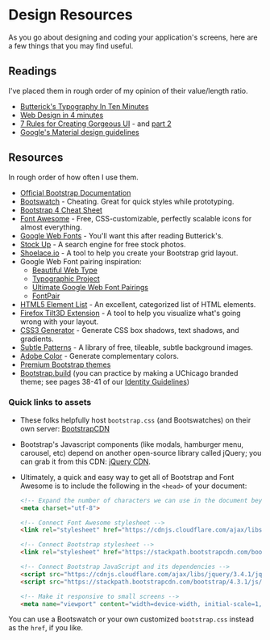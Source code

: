 # Design Resources

As you go about designing and coding your application's screens, here are a few things that you may find useful.

## Readings

I've placed them in rough order of my opinion of their value/length ratio.

 - [Butterick's Typography In Ten Minutes](http://practicaltypography.com/typography-in-ten-minutes.html)
 - [Web Design in 4 minutes](http://jgthms.com/web-design-in-4-minutes/)
 - [7 Rules for Creating Gorgeous UI](https://medium.com/@erikdkennedy/7-rules-for-creating-gorgeous-ui-part-1-559d4e805cda) - and [part 2](https://medium.com/@erikdkennedy/7-rules-for-creating-gorgeous-ui-part-2-430de537ba96)
 - [Google's Material design guidelines](https://material.io/guidelines/material-design/introduction.html)
 
## Resources

In rough order of how often I use them.

 - [Official Bootstrap Documentation](http://getbootstrap.com/components/)
 - [Bootswatch](http://bootswatch.com) - Cheating. Great for quick styles while prototyping.
 - [Bootstrap 4 Cheat Sheet](https://hackerthemes.com/bootstrap-cheatsheet/)
 - [Font Awesome](http://fortawesome.github.io/Font-Awesome/icons/) - Free, CSS-customizable, perfectly scalable icons for almost everything.
 - [Google Web Fonts](https://www.google.com/fonts) - You'll want this after reading Butterick's.
 - [Stock Up](http://www.sitebuilderreport.com/stock-up) - A search engine for free stock photos.
 - [Shoelace.io](http://shoelace.io) - A tool to help you create your Bootstrap grid layout.
 - Google Web Font pairing inspiration:
    - [Beautiful Web Type](http://hellohappy.org/beautiful-web-type/?1) 
    - [Typographic Project](http://femmebot.github.io/google-type/)
    - [Ultimate Google Web Font Pairings](https://www.reliablepsd.com/ultimate-google-font-pairings/)
    - [FontPair](https://fontpair.co/)
 - [HTML5 Element List](https://developer.mozilla.org/en-US/docs/Web/Guide/HTML/HTML5/HTML5_element_list) - An excellent, categorized list of HTML elements.
 - [Firefox Tilt3D Extension](https://addons.mozilla.org/en-US/firefox/addon/tilt/) - A tool to help you visualize what's going wrong with your layout.
 - [CSS3 Generator](http://css3gen.com/box-shadow/) - Generate CSS box shadows, text shadows, and gradients. 
 - [Subtle Patterns](http://subtlepatterns.com) - A library of free, tileable, subtle background images.
 - [Adobe Color](http://color.adobe.com) - Generate complementary colors. 
 - [Premium Bootstrap themes](https://themes.getbootstrap.com/)
 - [Bootstrap.build](https://bootstrap.build/app) (you can practice by making a UChicago branded theme; see pages 38-41 of our [Identity Guidelines](https://news.uchicago.edu/sites/default/files/attachments/_uchicago.identity.guidelines.pdf))

### Quick links to assets

 - These folks helpfully host `bootstrap.css` (and Bootswatches) on their own server: [BootstrapCDN](https://www.bootstrapcdn.com/)
 - Bootstrap's Javascript components (like modals, hamburger menu, carousel, etc) depend on another open-source library called jQuery; you can grab it from this CDN: [jQuery CDN](https://code.jquery.com/).
 - Ultimately, a quick and easy way to get all of Bootstrap and Font Awesome is to include the following in the `<head>` of your document:

    ```html
    <!-- Expand the number of characters we can use in the document beyond basic ASCII 🎉 -->
    <meta charset="utf-8">

    <!-- Connect Font Awesome stylesheet -->
    <link rel="stylesheet" href="https://cdnjs.cloudflare.com/ajax/libs/font-awesome/5.11.2/css/all.min.css">

    <!-- Connect Bootstrap stylesheet -->
    <link rel="stylesheet" href="https://stackpath.bootstrapcdn.com/bootstrap/4.3.1/css/bootstrap.min.css">

    <!-- Connect Bootstrap JavaScript and its dependencies -->
    <script src="https://cdnjs.cloudflare.com/ajax/libs/jquery/3.4.1/jquery.min.js"></script>
    <script src="https://stackpath.bootstrapcdn.com/bootstrap/4.3.1/js/bootstrap.bundle.min.js"></script>

    <!-- Make it responsive to small screens -->
    <meta name="viewport" content="width=device-width, initial-scale=1, shrink-to-fit=no">
    ```

You can use a Bootswatch or your own customized `bootstrap.css` instead as the `href`, if you like.
